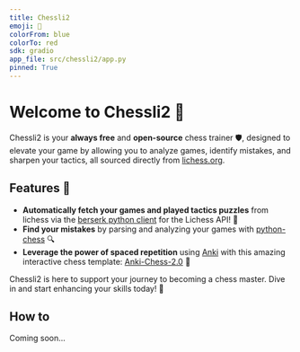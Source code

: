 ```yaml
---
title: Chessli2
emoji: 🏰
colorFrom: blue
colorTo: red
sdk: gradio
app_file: src/chessli2/app.py
pinned: True
---
```



# Welcome to Chessli2 🏰

Chessli2 is your **always free** and **open-source** chess trainer 🛡️, designed to elevate your game by allowing you to analyze games, identify mistakes, and sharpen your tactics, all sourced directly from [lichess.org](https://lichess.org/).

## Features 🌟

- **Automatically fetch your games and played tactics puzzles** from lichess via the [berserk python client](https://github.com/lichess-org/berserk) for the Lichess API! 🔄
- **Find your mistakes** by parsing and analyzing your games with [python-chess](https://github.com/niklasf/python-chess) 🔍
- **Leverage the power of spaced repetition** using [Anki](https://apps.ankiweb.net/) with this amazing interactive chess template: [Anki-Chess-2.0](https://github.com/TowelSniffer/Anki-Chess-2.0) 🧠

Chessli2 is here to support your journey to becoming a chess master. Dive in and start enhancing your skills today! 🚀

## How to

Coming soon...
